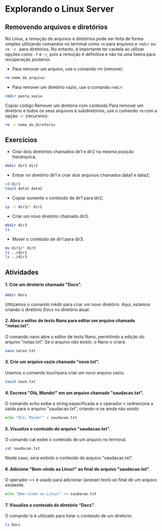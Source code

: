 # Explorando o Linux Server

## Removendo arquivos e diretórios

No Linux, a remoção de arquivos e diretórios pode ser feita de forma simples utilizando comandos no terminal como `rm` para arquivos e `rmdir` ou `rm -r ` para diretórios. No entanto, é importante ter cautela ao utilizar opções como `-f` e `-r`, pois a remoção é definitiva e não há uma lixeira para recuperação posterior.

- Para remover um arquivo, use o comando rm (remove):

```bash
rm nome_do_arquivo
```
- Para remover um diretório vazio, use o comando `rmdir`:

```bash
rmdir pasta_vazia
```
Copiar código
Remover um diretório com conteúdo Para remover um diretório e todos os seus arquivos e subdiretórios, use o comando `rm` com a opção `-r `(recursivo):

```bash 
rm -r nome_do_diretorio
```

## Exercícios

- Criar dois diretórios chamados dir1 e dir2 na mesma posição hierárquica;
```bash
mkdir dir1 dir2
```

- Entrar no diretório dir1 e criar dois arquivos chamados data1 e data2;
```bash
cd dir1
touch data1 data2
```
- Copiar somente o conteúdo de dir1 para dir2;
```bash
cp -r dir1/* dir2
```

- Criar um novo diretório chamado dir3;
```bash
mkdir dir3
ls
```
- Mover o conteúdo de dir1 para dir3.
```bash
mv dir1/* dir3
ls ../dir1
ls ../dir3
```

## Atividades

#### 1. Crie um diretório chamado "Docs".
```bash
mkdir Docs
```

Utilizamos o comando mkdir para criar um novo diretório. Aqui, estamos criando o diretório Docs no diretório atual.

#### 2. Abra o editor de texto Nano para editar um arquivo chamado "notas.txt".

O comando nano abre o editor de texto Nano, permitindo a edição do arquivo "notas.txt". Se o arquivo não existir, o Nano o criará.

```bash
nano notas.txt
```
#### 3. Crie um arquivo vazio chamado "novo.txt".
Usamos o comando touchpara criar um novo arquivo vazio.

```bash 
touch novo.txt
```
#### 4. Escreva "Olá, Mundo!" em um arquivo chamado "saudacao.txt".
O comando echo exibe a string especificada e o operador > redireciona a saída para o arquivo "saudacao.txt", criando-o se ainda não existir.

```bash
echo "Olá, Mundo!" > saudacao.txt
```
#### 5. Visualize o conteúdo do arquivo "saudacao.txt".
O comando cat exibe o conteúdo de um arquivo no terminal.

```bash 
cat saudacao.txt
```

Neste caso, será exibido o conteúdo do arquivo "saudacao.txt".
#### 6. Adicione "Bem-vindo ao Linux!" ao final do arquivo "saudacao.txt".
O operador >> é usado para adicionar (anexar) texto ao final de um arquivo existente.
```bash
echo "Bem-vindo ao Linux!" >> saudacao.txt
```
#### 7. Visualize o conteúdo do diretório “Docs”.

O comando ls é utilizado para listar o conteúdo de um diretório.

```bash
ls Docs
```